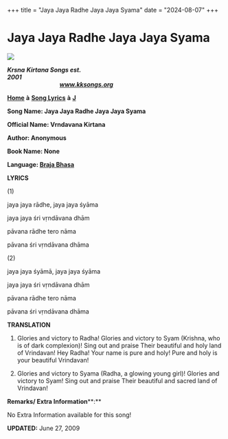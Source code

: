 +++
title = "Jaya Jaya Radhe Jaya Jaya Syama"
date = "2024-08-07"
+++

# Jaya Jaya Radhe Jaya Jaya Syama
**[![](http://kksongs.org/image_files/image002.jpg)](http://kksongs.org/)**

**_Krsna_** **_Kirtana Songs est. 2001_**                                                                                                                                                      **_www.kksongs.org_**

**[Home](http://kksongs.org/)** **à** **[Song Lyrics](http://kksongs.org/lyrics.html)** **à** **[J](http://kksongs.org/songs/song_j.html)**

**Song Name: Jaya Jaya Radhe Jaya Jaya Syama**

**Official Name: Vrndavana Kirtana**

**Author: Anonymous**

**Book Name: None**

**Language: [Braja Bhasa](http://kksongs.org/language/list/braja_bhasa.html)**

**LYRICS**

(1)

jaya jaya rādhe, jaya jaya śyāma

jaya jaya śri vṛndāvana dhām

pāvana rādhe tero nāma

pāvana śri vṛndāvana dhāma

(2)

jaya jaya śyāmā, jaya jaya śyāma

jaya jaya śri vṛndāvana dhām

pāvana rādhe tero nāma

pāvana śri vṛndāvana dhāma

**TRANSLATION**

1) Glories and victory to Radha! Glories and victory to Syam (Krishna, who is of dark complexion)! Sing out and praise Their beautiful and holy land of Vrindavan! Hey Radha! Your name is pure and holy! Pure and holy is your beautiful Vrindavan!

2) Glories and victory to Syama (Radha, a glowing young girl)! Glories and victory to Syam! Sing out and praise Their beautiful and sacred land of Vrindavan!

**Remarks/ Extra Information****:**

No Extra Information available for this song!

**UPDATED:** June 27, 2009